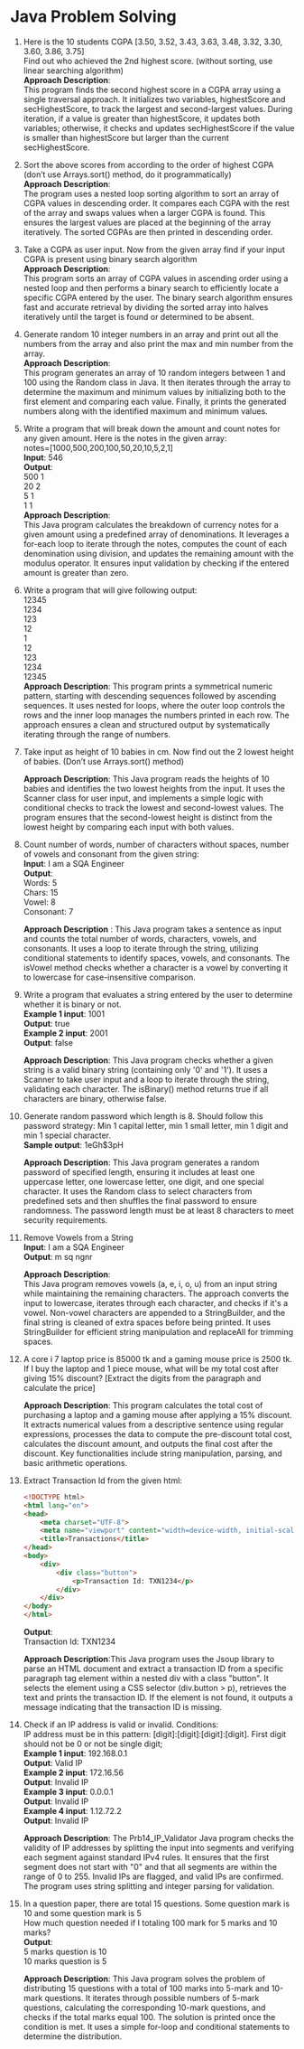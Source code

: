# Java Problem Solving

1. Here is the 10 students CGPA [3.50, 3.52, 3.43, 3.63, 3.48, 3.32, 3.30, 3.60, 3.86, 3.75]  
   Find out who achieved the 2nd highest score. (without sorting, use linear searching algorithm)  
   **Approach Description**:  
   This program finds the second highest score in a CGPA array using a single traversal approach. It initializes two variables, highestScore and secHighestScore, to track the largest and second-largest values. During iteration, if a value is greater than highestScore, it updates both variables; otherwise, it checks and updates secHighestScore if the value is smaller than highestScore but larger than the current secHighestScore.

2. Sort the above scores from according to the order of highest CGPA (don’t use Arrays.sort() method, do it programmatically)  
   **Approach Description**:  
   The program uses a nested loop sorting algorithm to sort an array of CGPA values in descending order. It compares each CGPA with the rest of the array and swaps values when a larger CGPA is found. This ensures the largest values are placed at the beginning of the array iteratively. The sorted CGPAs are then printed in descending order.

3. Take a CGPA as user input. Now from the given array find if your input CGPA is present using binary search algorithm  
   **Approach Description**:  
   This program sorts an array of CGPA values in ascending order using a nested loop and then performs a binary search to efficiently locate a specific CGPA entered by the user. The binary search algorithm ensures fast and accurate retrieval by dividing the sorted array into halves iteratively until the target is found or determined to be absent.

4. Generate random 10 integer numbers in an array and print out all the numbers from the array and also print the max and min number from the array.  
   **Approach Description**:  
   This program generates an array of 10 random integers between 1 and 100 using the Random class in Java. It then iterates through the array to determine the maximum and minimum values by initializing both to the first element and comparing each value. Finally, it prints the generated numbers along with the identified maximum and minimum values.

5. Write a program that will break down the amount and count notes for any given amount. Here is the notes in the given array:  
   notes=[1000,500,200,100,50,20,10,5,2,1]  
   **Input**: 546  
   **Output**:  
   500 1  
   20 2  
   5 1  
   1 1  
    **Approach Description**:  
   This Java program calculates the breakdown of currency notes for a given amount using a predefined array of denominations. It leverages a for-each loop to iterate through the notes, computes the count of each denomination using division, and updates the remaining amount with the modulus operator. It ensures input validation by checking if the entered amount is greater than zero.

6. Write a program that will give following output:  
   12345  
   1234  
   123  
   12  
   1  
   12  
   123  
   1234  
   12345  
   **Approach Description**:
   This program prints a symmetrical numeric pattern, starting with descending sequences followed by ascending sequences. It uses nested for loops, where the outer loop controls the rows and 
   the inner loop manages the numbers printed in each row. The approach ensures a clean and structured output by systematically iterating through the range of numbers.

7. Take input as height of 10 babies in cm. Now find out the 2 lowest height of babies. (Don’t use Arrays.sort() method)
   
   **Approach Description**:
   This Java program reads the heights of 10 babies and identifies the two lowest heights from the input. It uses the Scanner class for user input, and implements a simple logic with 
   conditional checks to track the lowest and second-lowest values. The program ensures that the second-lowest height is distinct from the lowest height by comparing each input with both 
   values.

8. Count number of words, number of characters without spaces, number of vowels and consonant from the given string:  
   **Input**: I am a SQA Engineer  
   **Output**:  
   Words: 5  
   Chars: 15  
   Vowel: 8  
   Consonant: 7
   
   **Approach Description** : 
   This Java program takes a sentence as input and counts the total number of words, characters, vowels, and consonants. It uses a loop to iterate through the string, utilizing conditional statements to identify spaces, vowels, and consonants. The isVowel method checks whether a character is a vowel by converting it to lowercase for case-insensitive comparison.

9. Write a program that evaluates a string entered by the user to determine whether it is binary or not.  
   **Example 1 input**: 1001  
   **Output**: true  
   **Example 2 input**: 2001  
   **Output**: false
    
    **Approach Description**: 
   This Java program checks whether a given string is a valid binary string (containing only '0' and '1'). It uses a Scanner to take user input and a loop to iterate through the string, validating each character. The isBinary() method returns true if all characters are binary, otherwise false.

10. Generate random password which length is 8. Should follow this password strategy: Min 1 capital letter, min 1 small letter, min 1 digit and min 1 special character.  
    **Sample output**: 1eGh$3pH
    
    **Approach Description**:
    This Java program generates a random password of specified length, ensuring it includes at least one uppercase letter, one lowercase letter, one digit, and one special character. It uses the Random class to select characters from predefined sets and then shuffles the final password to ensure randomness. The password length must be at least 8 characters to meet security requirements.

11. Remove Vowels from a String  
    **Input**: I am a SQA Engineer  
    **Output**: m sq ngnr
    
    **Approach Description**:  
    This Java program removes vowels (a, e, i, o, u) from an input string while maintaining the remaining characters. The approach converts the input to lowercase, iterates through each character, and checks if it's a vowel. Non-vowel characters are appended to a StringBuilder, and the final string is cleaned of extra spaces before being printed. It uses StringBuilder for efficient string manipulation and replaceAll for trimming spaces.

12. A core i 7 laptop price is 85000 tk and a gaming mouse price is 2500 tk. If I buy the laptop and 1 piece mouse, what will be my total cost after giving 15% discount? [Extract the digits from the paragraph and calculate the price]

    **Approach Description**:
    This program calculates the total cost of purchasing a laptop and a gaming mouse after applying a 15% discount. It extracts numerical values from a descriptive sentence using regular expressions, processes the data to compute the pre-discount total cost, calculates the discount amount, and outputs the final cost after the discount. Key functionalities include string manipulation, parsing, and basic arithmetic operations.

13. Extract Transaction Id from the given html:  
    ```html
    <!DOCTYPE html>
    <html lang="en">
    <head>
        <meta charset="UTF-8">
        <meta name="viewport" content="width=device-width, initial-scale=1.0">
        <title>Transactions</title>
    </head>
    <body>
        <div>
            <div class="button">
                <p>Transaction Id: TXN1234</p>
            </div>
        </div>
    </body>
    </html>
    ```  
    **Output**:  
    Transaction Id: TXN1234
    
    **Approach Description**:This Java program uses the Jsoup library to parse an HTML document and extract a transaction ID from a specific paragraph tag element within a nested div with a class "button". It selects the element using a CSS selector (div.button > p), retrieves the text and prints the transaction ID. If the element is not found, it outputs a message indicating that the transaction ID is missing.

14. Check if an IP address is valid or invalid. Conditions:  
    IP address must be in this pattern: [digit]:[digit]:[digit]:[digit]. First digit should not be 0 or not be single digit;  
    **Example 1 input**: 192.168.0.1  
    **Output**: Valid IP  
    **Example 2 input**: 172.16.56  
    **Output**: Invalid IP  
    **Example 3 input**: 0.0.0.1  
    **Output**: Invalid IP  
    **Example 4 input**: 1.12.72.2  
    **Output**: Invalid IP
    
    **Approach Description**:
    The Prb14_IP_Validator Java program checks the validity of IP addresses by splitting the input into segments and verifying each segment against standard IPv4 rules. It ensures that the first segment does not start with "0" and that all segments are within the range of 0 to 255. Invalid IPs are flagged, and valid IPs are confirmed. The program uses string splitting and integer parsing for validation.

15. In a question paper, there are total 15 questions. Some question mark is 10 and some question mark is 5  
    How much question needed if I totaling 100 mark for 5 marks and 10 marks?  
    **Output**:  
    5 marks question is 10  
    10 marks question is 5
    
    **Approach Description**:
    This Java program solves the problem of distributing 15 questions with a total of 100 marks into 5-mark and 10-mark questions. It iterates through possible numbers of 5-mark questions, calculating the corresponding 10-mark questions, and checks if the total marks equal 100. The solution is printed once the condition is met. It uses a simple for-loop and conditional statements to determine the distribution.
